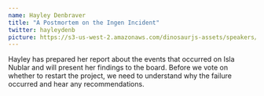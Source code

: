 ```yaml
---
name: Hayley Denbraver
title: "A Postmortem on the Ingen Incident"
twitter: hayleydenb
picture: https://s3-us-west-2.amazonaws.com/dinosaurjs-assets/speakers/hayleydenb.jpg
---
```


Hayley has prepared her report about the events that occurred on Isla Nublar and will present her findings to the board. Before we vote on whether to restart the project, we need to understand why the failure occurred and hear any recommendations.